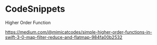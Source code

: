 # CodeSnippets
Higher Order Function

https://medium.com/@mimicatcodes/simple-higher-order-functions-in-swift-3-0-map-filter-reduce-and-flatmap-984fa00b2532
